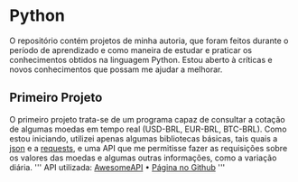 # Python
  O repositório contém projetos de minha autoria, que foram feitos durante o período de aprendizado e como maneira de estudar e praticar os conhecimentos obtidos na linguagem Python. Estou aberto à críticas e novos conhecimentos que possam me ajudar a melhorar.
  

## Primeiro Projeto

  O primeiro projeto trata-se de um programa capaz de consultar a cotação de algumas moedas em tempo real (USD-BRL, EUR-BRL, BTC-BRL).
  Como estou iniciando, utilizei apenas algumas bibliotecas básicas, tais quais a [json](https://docs.python.org/3/library/json.html) e a [requests](https://docs.python-requests.org/en/latest/), e uma API que me permitisse fazer as requisições sobre os valores das moedas e algumas outras informações, como a variação diária.
'''
API utilizada: [AwesomeAPI](https://docs.awesomeapi.com.br/api-de-moedas)
               • [Página no Github](https://github.com/raniellyferreira/economy-api)
'''
